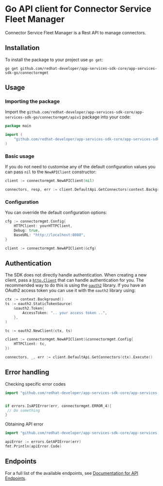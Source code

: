 # Go API client for Connector Service Fleet Manager

Connector Service Fleet Manager is a Rest API to manage connectors.

## Installation

To install the package to your project use `go get`:

```shell
go get github.com/redhat-developer/app-services-sdk-core/app-services-sdk-go/connectormgmt
```

## Usage

### Importing the package

Import the `github.com/redhat-developer/app-services-sdk-core/app-services-sdk-go/connectormgmt/apiv1` package into your code:

```go
package main

import (
    "github.com/redhat-developer/app-services-sdk-core/app-services-sdk-go/connectormgmt/apiv1"
)
```

### Basic usage

If you do not need to customise any of the default configuration values you can pass `nil` to the `NewAPIClient` constructor:

```go
client := connectormgmt.NewAPIClient(nil)

connectors, resp, err := client.DefaultApi.GetConnectors(context.Background()).Execute()
```

### Configuration

You can override the default configuration options:

```go
cfg := connectormgmt.Config{
    HTTPClient: yourHTTPClient,
    Debug: true,
    BaseURL: "http://localhost:8080",
}

client := connectormgmt.NewAPIClient(&cfg)
```

## Authentication

The SDK does not directly handle authentication. When creating a new client, pass a [`http.Client`](https://golang.org/pkg/net/http/#Client) that can handle authentication for you. The recommended way to do this is using the [`oauth2`](https://pkg.go.dev/golang.org/x/oauth2) library. If you have an OAuth2 access token you can use it with the `oauth2` library using:

```go
ctx := context.Background()
ts := oauth2.StaticTokenSource(
    &oauth2.Token{
        AccessToken: ".. your access token ..",
    },
)

tc := oauth2.NewClient(ctx, ts)

client := connectormgmt.NewAPIClient(&connectormgmt.Config{
    HTTPClient: tc,
})

connectors, _, err := client.DefaultApi.GetConnectors(ctx).Execute()
```

## Error handling

Checking specific error codes

```go
import "github.com/redhat-developer/app-services-sdk-core/app-services-sdk-go/registrymgmt/apiv1/error"


if errors.IsAPIError(err, connectormgmt.ERROR_4){
 // Do something
}
```

Obtaining API error 

```go
import "github.com/redhat-developer/app-services-sdk-core/app-services-sdk-go/registrymgmt/apiv1/error"

apiError := errors.GetAPIError(err)
fmt.Println(apiError.Code)
```

## Endpoints

For a full list of the available endpoints, see [Documentation for API Endpoints](./client/README.md#documentation-for-api-endpoints).